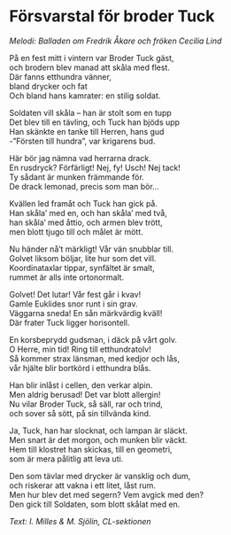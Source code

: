 # Försvarstal för broder Tuck
*Melodi: Balladen om Fredrik Åkare och fröken Cecilia Lind*

På en fest mitt i vintern var Broder Tuck gäst,  
och brodern blev manad att skåla med flest.   
Där fanns etthundra vänner,  
bland drycker och fat  
Och bland hans kamrater: en stilig soldat.  

Soldaten vill skåla – han är stolt som en tupp  
Det blev till en tävling, och Tuck han bjöds upp  
Han skänkte en tanke till Herren, hans gud  
-”Försten till hundra”, var krigarens bud.  

Här bör jag nämna vad herrarna drack.  
En rusdryck? Förfärligt! Nej, fy! Usch! Nej tack!  
Ty sådant är munken främmande för.  
De drack lemonad, precis som man bör…  

Kvällen led framåt och Tuck han gick på.  
Han skåla’ med en, och han skåla’ med två,  
han skåla’ med åttio, och armen blev trött,  
men blott tjugo till och målet är mött.  

Nu händer nå’t märkligt! Vår vän snubblar till.  
Golvet liksom böljar, lite hur som det vill.  
Koordinataxlar tippar, synfältet är smalt,  
rummet är alls inte ortonormalt.  

Golvet! Det lutar! Vår fest går i kvav!  
Gamle Euklides snor runt i sin grav.  
Väggarna sneda! En sån märkvärdig kväll!  
Där frater Tuck ligger horisontell.  

En korsbeprydd gudsman, i däck på vårt golv.  
O Herre, min tid! Ring till etthundratolv!  
Så kommer strax länsman, med kedjor och lås,  
vår hjälte blir bortkörd i etthundra blås.  

Han blir inlåst i cellen, den verkar alpin.  
Men aldrig berusad! Det var blott allergin!  
Nu vilar Broder Tuck, så säll, rar och trind,  
och sover så sött, på sin tillvända kind.  

Ja, Tuck, han har slocknat, och lampan är släckt.  
Men snart är det morgon, och munken blir väckt.  
Hem till klostret han skickas, till en geometri,  
som är mera pålitlig att leva uti.  

Den som tävlar med drycker är vansklig och dum,  
och riskerar att vakna i ett litet, låst rum.  
Men hur blev det med segern? Vem avgick med den?  
Den gick till Soldaten, som blott skålat med en.  

*Text: I. Milles & M. Sjölin, CL-sektionen*